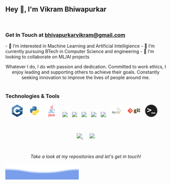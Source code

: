 <h2>Hey 👋, I'm Vikram Bhiwapurkar</h2>

<br />
<h3>Get In Touch at <a href="mailto:bhivapurkarvikram@gmail.com">bhivapurkarvikram@gmail.com</a></h3>
- 👀 I’m interested in Machine Learning and Artificial Intelligience
- 🌱 I’m currently pursuing BTech in Computer Science and engineering 
- 💞️ I’m looking to collaborate on ML/AI projects


<p align="center">
Whatever I do, I do with passion and dedication. Committed to work ethics, I enjoy leading and supporting others to achieve their goals. Constantly seeking innovation to improve the lives of people around me.
<br><br> 

<h3>Technologies & Tools </h3>
<div height='1000px' width='70px' align="center">
  <code style="margin-right: 10px;"><img height="40" src="https://raw.githubusercontent.com/github/explore/80688e429a7d4ef2fca1e82350fe8e3517d3494d/topics/cpp/cpp.png"></code> 
  <code style="margin-right: 10px;"><img height="40" src="https://raw.githubusercontent.com/github/explore/80688e429a7d4ef2fca1e82350fe8e3517d3494d/topics/python/python.png"></code>  
  <code style="margin-right: 10px;"><img height="40" src="https://raw.githubusercontent.com/devicons/devicon/master/icons/java/java-original-wordmark.svg"></code> 
  <code style="margin-right: 10px;"><img height="40" src="https://upload.wikimedia.org/wikipedia/commons/1/1a/NumPy_logo.svg"></code>
  <code style="margin-right: 10px;"><img height="40" src="https://upload.wikimedia.org/wikipedia/commons/e/ed/Pandas_logo.svg"></code>
  <code style="margin-right: 10px;"><img height="40" src="https://upload.wikimedia.org/wikipedia/commons/0/05/Scikit_learn_logo_small.svg"></code>
  <code style="margin-right: 10px;"><img height="40" src="https://upload.wikimedia.org/wikipedia/commons/2/2d/Tensorflow_logo.svg"></code>
  <code style="margin-right: 10px;"><img height="40" src="https://seaborn.pydata.org/_static/logo-wide-lightbg.svg"></code>
  <code style="margin-right: 10px;"><img height="40" src="https://raw.githubusercontent.com/github/explore/80688e429a7d4ef2fca1e82350fe8e3517d3494d/topics/mysql/mysql.png"></code> 
  <code style="margin-right: 10px;"><img height="40" src="https://raw.githubusercontent.com/github/explore/80688e429a7d4ef2fca1e82350fe8e3517d3494d/topics/git/git.png"></code> 
  <code style="margin-right: 10px;"><img height="40" src="https://raw.githubusercontent.com/github/explore/80688e429a7d4ef2fca1e82350fe8e3517d3494d/topics/terminal/terminal.png"></code>
</div>
<br><br>

<p align="center">
  <a href="mailto:your_email@example.com">
    <img src="https://img.shields.io/badge/-Email-red?style=flat-square&logo=Gmail&logoColor=white&link="mailto:your_email@example.com" />
  </a>
  &nbsp;&nbsp;&nbsp;&nbsp;
  <a href="https://www.linkedin.com/in/vikram-bhiwapurkar/">
    <img src="https://img.shields.io/badge/-Vikram Bhiwapurkar-blue?style=flat-square&logo=Linkedin&logoColor=white&link="https://www.linkedin.com/in/vikram-bhiwapurkar/" />
  </a>
</p>

  <br>
<p align="center">
 <i>Take a look at my repositories and let's get in touch!</i>
</p>


![Vikram Bhiwapurkar](https://raw.githubusercontent.com/VikramBhiwapurkar/VikramBhiwapurkar/main/bottom_header.svg)
<br>

